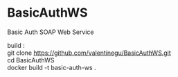 # BasicAuthWS
Basic Auth SOAP Web Service


build :</br>
git clone https://github.com/valentinegu/BasicAuthWS.git</br>
cd BasicAuthWS</br>
docker build -t basic-auth-ws .</br>

